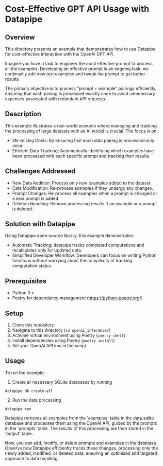 # Cost-Effective GPT API Usage with Datapipe

## Overview
This directory presents an example that demonstrates how to use Datapipe for cost-effective interaction with the OpenAI GPT API.

Imagine you have a task to engineer the most effective prompt to process all the examples. Developing an effective prompt is an ongoing task: we continually add new test examples and tweak the prompt to get better results.

The primary objective is to process "prompt + example" pairings efficiently, ensuring that each pairing is processed exactly once to avoid unnecessary expenses associated with redundant API requests.

## Description
This example illustrates a real-world scenario where managing and tracking the processing of large datasets with an AI model is crucial. The focus is on:

- Minimizing Costs: By ensuring that each data pairing is processed only once.
- Efficient Data Tracking: Automatically identifying which examples have been processed with each specific prompt and tracking their results.

## Challenges Addressed

- New Data Addition: Process only new examples added to the dataset.
- Data Modification: Re-process examples if they undergo any changes.
- Prompt Changes: Re-process all examples when a prompt is changed or a new prompt is added.
- Deletion Handling: Remove processing results if an example or a prompt is deleted.

## Solution with Datapipe

Using Datapipe open-source library, this example demonstrates:

- Automatic Tracking: datapipe tracks completed computations and recalculates only for updated data.
- Simplified Developer Workflow: Developers can focus on writing Python functions without worrying about the complexity of tracking computation status.

## Prerequisites

- Python 3.x
- Poetry for dependency management (https://python-poetry.org/)

## Setup

1. Clone this repository.
2. Navigate to this directory (`cd openai_inference/`)
3. Activate virtual environment using Poetry (`poetry shell`)
4. Install dependencies using Poetry (`poetry install`)
5. Set your OpenAI API key in the script.

## Usage
To run the example:
1. Create all nesessary SQLite databases by running
```
datapipe db create-all
```
2. Run the data processing
```
datapipe run
```

Datapipe retrieves all examples from the 'examples' table in the data.sqlite database and processes them using the OpenAI API, guided by the prompts in the 'prompts' table. The results of this processing are then stored in the 'output' table.

Now, you can add, modify, or delete prompts and examples in the database. Observe how Datapipe efficiently tracks these changes, processing only the newly added, modified, or deleted data, ensuring an optimized and targeted approach to data handling.
